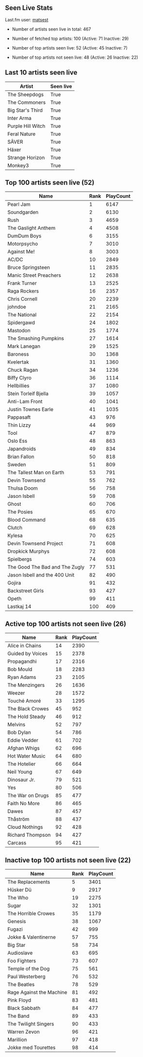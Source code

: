 ## Seen Live Stats

Last.fm user: [matsest](https://www.last.fm/user/matsest)

- Number of artists seen live in total: 467

- Number of fetched top artists: 100 (Active: 71 Inactive: 29)

- Number of top artists seen live: 52 (Active: 45 Inactive: 7)

- Number of top artists not seen live: 48 (Active: 26 Inactive: 22)

## Last 10 artists seen live

Artist            | Seen live
----------------- | ---------
The Sheepdogs     | True     
The Commoners     | True     
Big Star's Third  | True     
Inter Arma        | True     
Purple Hill Witch | True     
Feral Nature      | True     
SÂVER             | True     
Häxer             | True     
Strange Horizon   | True     
Monkey3           | True     

## Top 100 artists seen live (52)

Name                           | Rank | PlayCount
------------------------------ | ---- | ---------
Pearl Jam                      | 1    | 6147     
Soundgarden                    | 2    | 6130     
Rush                           | 3    | 4659     
The Gaslight Anthem            | 4    | 4508     
DumDum Boys                    | 6    | 3155     
Motorpsycho                    | 7    | 3010     
Against Me!                    | 8    | 3003     
AC/DC                          | 10   | 2849     
Bruce Springsteen              | 11   | 2835     
Manic Street Preachers         | 12   | 2638     
Frank Turner                   | 13   | 2525     
Raga Rockers                   | 16   | 2357     
Chris Cornell                  | 20   | 2239     
johndoe                        | 21   | 2165     
The National                   | 22   | 2154     
Spidergawd                     | 24   | 1802     
Mastodon                       | 25   | 1774     
The Smashing Pumpkins          | 27   | 1614     
Mark Lanegan                   | 29   | 1525     
Baroness                       | 30   | 1368     
Kvelertak                      | 31   | 1360     
Chuck Ragan                    | 34   | 1236     
Biffy Clyro                    | 36   | 1114     
Hellbillies                    | 37   | 1080     
Stein Torleif Bjella           | 39   | 1057     
Anti-Lam Front                 | 40   | 1041     
Justin Townes Earle            | 41   | 1035     
Pappasaft                      | 43   | 976      
Thin Lizzy                     | 44   | 969      
Tool                           | 47   | 879      
Oslo Ess                       | 48   | 863      
Japandroids                    | 49   | 834      
Brian Fallon                   | 50   | 818      
Sweden                         | 51   | 809      
The Tallest Man on Earth       | 53   | 791      
Devin Townsend                 | 55   | 762      
Thulsa Doom                    | 56   | 758      
Jason Isbell                   | 59   | 708      
Ghost                          | 60   | 706      
The Posies                     | 65   | 670      
Blood Command                  | 68   | 635      
Clutch                         | 69   | 628      
Kylesa                         | 70   | 625      
Devin Townsend Project         | 71   | 608      
Dropkick Murphys               | 72   | 608      
Spielbergs                     | 74   | 603      
The Good The Bad and The Zugly | 77   | 531      
Jason Isbell and the 400 Unit  | 82   | 490      
Gojira                         | 91   | 432      
Backstreet Girls               | 93   | 427      
Opeth                          | 99   | 411      
Lastkaj 14                     | 100  | 409      

## Active top 100 artists not seen live (26)

Name             | Rank | PlayCount
---------------- | ---- | ---------
Alice in Chains  | 14   | 2390     
Guided by Voices | 15   | 2378     
Propagandhi      | 17   | 2316     
Bob Mould        | 18   | 2283     
Ryan Adams       | 23   | 2105     
The Menzingers   | 26   | 1636     
Weezer           | 28   | 1572     
Touché Amoré     | 33   | 1295     
The Black Crowes | 45   | 952      
The Hold Steady  | 46   | 912      
Melvins          | 52   | 797      
Bob Dylan        | 54   | 786      
Eddie Vedder     | 61   | 702      
Afghan Whigs     | 62   | 696      
Hot Water Music  | 64   | 680      
The Hotelier     | 66   | 664      
Neil Young       | 67   | 649      
Dinosaur Jr.     | 79   | 521      
Yes              | 80   | 506      
The War on Drugs | 85   | 477      
Faith No More    | 86   | 465      
Dawes            | 87   | 457      
Thåström         | 88   | 437      
Cloud Nothings   | 92   | 428      
Richard Thompson | 94   | 427      
Carcass          | 95   | 421      

## Inactive top 100 artists not seen live (22)

Name                     | Rank | PlayCount
------------------------ | ---- | ---------
The Replacements         | 5    | 3401     
Hüsker Dü                | 9    | 2917     
The Who                  | 19   | 2275     
Sugar                    | 32   | 1301     
The Horrible Crowes      | 35   | 1179     
Genesis                  | 38   | 1067     
Fugazi                   | 42   | 999      
Jokke & Valentinerne     | 57   | 755      
Big Star                 | 58   | 734      
Audioslave               | 63   | 695      
Foo Fighters             | 73   | 607      
Temple of the Dog        | 75   | 561      
Paul Westerberg          | 76   | 532      
The Beatles              | 78   | 529      
Rage Against the Machine | 81   | 492      
Pink Floyd               | 83   | 481      
Black Sabbath            | 84   | 477      
The Band                 | 89   | 433      
The Twilight Singers     | 90   | 433      
Warren Zevon             | 96   | 421      
Marillion                | 97   | 418      
Jokke med Tourettes      | 98   | 414      
